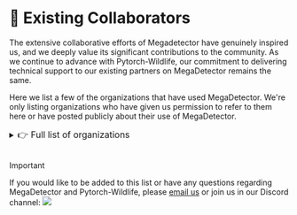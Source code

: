 # 👥 Existing Collaborators

The extensive collaborative efforts of Megadetector have genuinely inspired us, and we deeply value its significant contributions to the community. As we continue to advance with Pytorch-Wildlife, our commitment to delivering technical support to our existing partners on MegaDetector remains the same.

Here we list a few of the organizations that have used MegaDetector. We're only listing organizations who have given us permission to refer to them here or have posted publicly about their use of MegaDetector.

<details>
<summary><font size="3">👉 Full list of organizations</font></summary>
<ul>
  <li>(Newly Added) <a href="https://www.terroiko.fr/">TerrOïko</a> (<a href="https://www.terroiko.fr/ocapi">OCAPI platform</a>)</li>
  <li><a href="http://azdeq.gov/">Arizona Department of Environmental Quality</a></li>
  <li><a href="https://blackbirdenv.com/">Blackbird Environmental</a></li>
  <li><a href="https://camelotproject.org/">Camelot</a></li>
  <li><a href="https://cpawsnab.org/">Canadian Parks and Wilderness Society (CPAWS) Northern Alberta Chapter</a></li>
  <li><a href="https://conservationxlabs.com/">Conservation X Labs</a></li>
  <li><a href="https://www.czu.cz/en">Czech University of Life Sciences Prague</a></li>
  <li><a href="https://www.consult-ecologic.com/">EcoLogic Consultants Ltd.</a></li>
  <li><a href="http://www.ebd.csic.es/inicio">Estación Biológica de Doñana</a></li>
  <li><a href="https://idfg.idaho.gov/">Idaho Department of Fish and Game</a></li>
  <li><a href="https://www.islandconservation.org/">Island Conservation</a></li>
  <li><a href="https://carnivorecoexistence.info/myall-lakes-dingo-project/">Myall Lakes Dingo Project</a></li>
  <li><a href="https://pnptc.org/">Point No Point Treaty Council</a></li>
  <li><a href="https://www.ramat-hanadiv.org.il/en/">Ramat Hanadiv Nature Park</a></li>
  <li><a href="https://spea.pt/en/">SPEA (Portuguese Society for the Study of Birds)</a></li>
  <li><a href="https://www.synthetaic.com/">Synthetaic</a></li>
  <li><a href="https://taronga.org.au/">Taronga Conservation Society</a></li>
  <li><a href="https://www.nature.org/en-us/about-us/where-we-work/united-states/wyoming/">The Nature Conservancy in Wyoming</a></li>
  <li><a href="https://wildeyeconservation.org/trap-tagger-about/">TrapTagger</a></li>
  <li><a href="https://www.upperyellowstone.org/">Upper Yellowstone Watershed Group</a></li>
  <li><a href="http://www.acmelab.ca/">Applied Conservation Macro Ecology Lab</a>, University of Victoria</li>
  <li><a href="https://www.pc.gc.ca/en/pn-np/ab/banff/nature/conservation">Banff National Park Resource Conservation</a>, <a href="https://www.pc.gc.ca/en/pn-np/ab/banff/nature/conservation">Parks Canada</a></li>
  <li><a href="https://blumsteinlab.eeb.ucla.edu/">Blumstein Lab</a>, UCLA</li>
  <li><a href="https://bri.sulross.edu/">Borderlands Research Institute</a>, Sul Ross State University</li>
  <li><a href="https://www.nps.gov/care/index.htm">Capitol Reef National Park</a> / Utah Valley University</li>
  <li><a href="https://www.amnh.org/research/center-for-biodiversity-conservation">Center for Biodiversity and Conservation</a>, American Museum of Natural History</li>
  <li><a href="https://www.unsw.edu.au/research/">Centre for Ecosystem Science</a>, UNSW Sydney</li>
  <li><a href="https://crossculturalecology.net/">Cross-Cultural Ecology Lab</a>, Macquarie University</li>
  <li><a href="https://hub.dccatcount.org/">DC Cat Count</a>, led by the Humane Rescue Alliance</li>
  <li><a href="https://www.uidaho.edu/cnr/departments/fish-and-wildlife-sciences">Department of Fish and Wildlife Sciences</a>, University of Idaho</li>
  <li><a href="https://wec.ifas.ufl.edu/">Department of Wildlife Ecology and Conservation</a>, University of Florida</li>
  <li><a href="https://www.researchgate.net/lab/Fernanda-Michalski-Lab-4">Ecology and Conservation of Amazonian Vertebrates Research Group</a>, Federal University of Amapá</li>
  <li><a href="https://www.rspb.org.uk/our-work/conservation/projects/scientific-support-for-the-gola-forest-programme/">Gola Forest Programme</a>, Royal Society for the Protection of Birds (RSPB)</li>
  <li><a href="https://wildliferesearch.co.uk/group-1">Graeme Shannon's Research Group</a>, Bangor University</li>
  <li><a href="https://hamaarag.org.il/">Hamaarag</a>, The Steinhardt Museum of Natural History, Tel Aviv University</li>
  <li><a href="https://isfort.uqo.ca/">Institut des Science de la Forêt Tempérée (ISFORT)</a>, Université du Québec en Outaouais</li>
  <li><a href="https://bhlab.in/about">Lab of Dr. Bilal Habib</a>, the Wildlife Institute of India</li>
  <li><a href="https://labs.wsu.edu/dthornton/">Mammal Spatial Ecology and Conservation Lab</a>, Washington State University</li>
  <li><a href="http://mcloughlinlab.ca/lab/">McLoughlin Lab in Population Ecology</a>, University of Saskatchewan</li>
  <li><a href="https://www.fws.gov/about/region/southwest">National Wildlife Refuge System, Southwest Region</a>, U.S. Fish & Wildlife Service</li>
  <li><a href="https://nationalzoo.si.edu/news/restoring-americas-prairie">Northern Great Plains Program</a>, Smithsonian</li>
  <li><a href="https://depts.washington.edu/sefsqel/">Quantitative Ecology Lab</a>, University of Washington</li>
  <li><a href="https://www.nps.gov/samo/index.htm">Santa Monica Mountains Recreation Area</a>, National Park Service</li>
  <li><a href="https://www.zoo.org/seattlecarnivores">Seattle Urban Carnivore Project</a>, Woodland Park Zoo</li>
  <li><a href="https://www.icmbio.gov.br/parnaserradosorgaos/">Serra dos Órgãos National Park</a>, ICMBio</li>
  <li><a href="https://emammal.si.edu/snapshot-usa">Snapshot USA</a>, Smithsonian</li>
  <li><a href="https://wildlife.forestry.ubc.ca/">Wildlife Coexistence Lab</a>, University of British Columbia</li>
  <li><a href="https://www.dfw.state.or.us/wildlife/research/index.asp">Wildlife Research</a>, Oregon Department of Fish and Wildlife</li>
  <li><a href="https://www.michigan.gov/dnr/about/contact/wildlife">Wildlife Division</a>, Michigan Department of Natural Resources</li>
  <li>Department of Ecology, TU Berlin</li>
  <li>Ghost Cat Analytics</li>
  <li>Protected Areas Unit, Canadian Wildlife Service</li>
  <li><a href="https://www.utas.edu.au/natural-sciences">School of Natural Sciences</a>, University of Tasmania (<a href="https://www.utas.edu.au/about/news-and-stories/articles/2022/1204-innovative-camera-network-keeps-close-eye-on-tassie-wildlife">story</a>)</li>
  <li><a href="https://www.fws.gov/refuge/kenai">Kenai National Wildlife Refuge</a>, U.S. Fish & Wildlife Service (<a href="https://www.peninsulaclarion.com/sports/refuge-notebook-new-technology-increases-efficiency-of-refuge-cameras/">story</a>)</li>
  <li><a href="https://www.australianwildlife.org/">Australian Wildlife Conservancy</a> (<a href="https://www.australianwildlife.org/cutting-edge-technology-delivering-efficiency-gains-in-conservation/">blog</a>, <a href="https://www.australianwildlife.org/efficiency-gains-at-the-cutting-edge-of-technology/">blog</a>)</li>
  <li><a href="https://felidaefund.org/">Felidae Conservation Fund</a> (<a href="https://wildepod.org/">WildePod platform</a>) (<a href="https://abhaykashyap.com/blog/ai-powered-camera-trap-image-annotation-system/">blog post</a>)</li>
  <li><a href="https://www.abmi.ca/home.html">Alberta Biodiversity Monitoring Institute (ABMI)</a> (<a href="https://www.wildtrax.ca/">WildTrax platform</a>) (<a href="https://wildcams.ca/blog/the-abmi-visits-the-zoo/">blog post</a>)</li>
  <li><a href="http://en.shanshui.org/">Shan Shui Conservation Center</a> (<a href="https://mp.weixin.qq.com/s/iOIQF3ckj0-rEG4yJgerYw?fbclid=IwAR0alwiWbe3udIcFvqqwm7y5qgr9hZpjr871FZIa-ErGUukZ7yJ3ZhgCevs">blog post</a>) (<a href="https://mp-weixin-qq-com.translate.goog/s/iOIQF3ckj0-rEG4yJgerYw?fbclid=IwAR0alwiWbe3udIcFvqqwm7y5qgr9hZpjr871FZIa-ErGUukZ7yJ3ZhgCevs&_x_tr_sl=auto&_x_tr_tl=en&_x_tr_hl=en&_x_tr_pto=wapp">translated blog post</a>)</li>
  <li><a href="http://www.irconservancy.org/">Irvine Ranch Conservancy</a> (<a href="https://www.ocregister.com/2022/03/30/ai-software-is-helping-researchers-focus-on-learning-about-ocs-wild-animals/">story</a>)</li>
  <li><a href="https://wildlifeprotectionsolutions.org/">Wildlife Protection Solutions</a> (<a href="https://customers.microsoft.com/en-us/story/1384184517929343083-wildlife-protection-solutions-nonprofit-ai-for-earth">story</a>, <a href="https://www.enterpriseai.news/2023/02/20/ai-helps-wildlife-protection-solutions-safeguard-endangered-species/">story</a>)</li>
  <li><a href="https://roadecology.ucdavis.edu/">Road Ecology Center</a>, University of California, Davis (<a href="https://wildlifeobserver.net/">Wildlife Observer Network platform</a>)</li>
  <li><a href="https://www.nature.org/en-us/about-us/where-we-work/united-states/california/">The Nature Conservancy in California</a> (<a href="https://github.com/tnc-ca-geo/animl-frontend">Animl platform</a>)</li>
  <li><a href="https://science.sandiegozoo.org/">San Diego Zoo Wildlife Alliance</a> (<a href="https://github.com/conservationtechlab/animl">Animl R package</a>)</li>
</ul>

</details><br>


>[!IMPORTANT]
>If you would like to be added to this list or have any questions regarding MegaDetector and Pytorch-Wildlife, please [email us](zhongqimiao@microsoft.com) or join us in our Discord channel: [![](https://img.shields.io/badge/any_text-Join_us!-blue?logo=discord&label=PytorchWildife)](https://discord.gg/TeEVxzaYtm)
